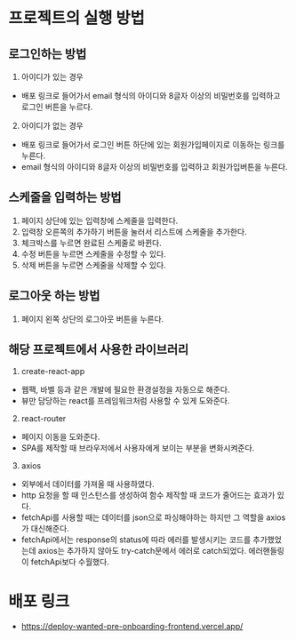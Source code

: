 # 프로젝트의 실행 방법

## 로그인하는 방법

1. 아이디가 있는 경우

-   배포 링크로 들어가서 email 형식의 아이디와 8글자 이상의 비밀번호를 입력하고 로그인 버튼을 누르다.

2. 아이디가 없는 경우

-   배포 링크로 들어가서 로그인 버튼 하단에 있는 회원가입페이지로 이동하는 링크를 누른다.
-   email 형식의 아이디와 8글자 이상의 비밀번호를 입력하고 회원가입버튼을 누른다.

## 스케줄을 입력하는 방법

1. 페이지 상단에 있는 입력창에 스케줄을 입력한다.
2. 입력창 오른쪽의 추가하기 버튼을 눌러서 리스트에 스케줄을 추가한다.
3. 체크박스를 누르면 완료된 스케줄로 바뀐다.
4. 수정 버튼을 누르면 스케줄을 수정할 수 있다.
5. 삭제 버튼을 누르면 스케줄을 삭제할 수 있다.

## 로그아웃 하는 방법

1. 페이지 왼쪽 상단의 로그아웃 버튼을 누른다.

## 해당 프로젝트에서 사용한 라이브러리

1. create-react-app

-   웹팩, 바벨 등과 같은 개발에 필요한 환경설정을 자동으로 해준다.
-   뷰만 담당하는 react를 프레임워크처럼 사용할 수 있게 도와준다.

2. react-router

-   페이지 이동을 도와준다.
-   SPA를 제작할 때 브라우저에서 사용자에게 보이는 부분을 변화시켜준다.

3. axios

-   외부에서 데이터를 가져올 때 사용하였다.
-   http 요청을 할 때 인스턴스를 생성하여 함수 제작할 때 코드가 줄어드는 효과가 있다.
-   fetchApi를 사용할 때는 데이터를 json으로 파싱해야하는 하지만 그 역할을 axios가 대신해준다.
-   fetchApi에서는 response의 status에 따라 에러를 발생시키는 코드를 추가했었는데 axios는 추가하지 않아도 try-catch문에서 에러로 catch되었다. 에러핸들링이 fetchApi보다 수월했다.

# 배포 링크

-   https://deploy-wanted-pre-onboarding-frontend.vercel.app/
